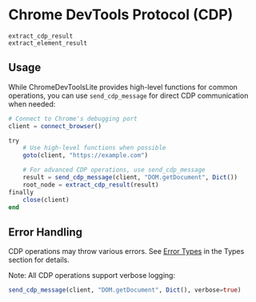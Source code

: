 # Chrome DevTools Protocol (CDP)

```@docs
extract_cdp_result
extract_element_result
```

## Usage

While ChromeDevToolsLite provides high-level functions for common operations, you can use `send_cdp_message` for direct CDP communication when needed:

```julia
# Connect to Chrome's debugging port
client = connect_browser()

try
    # Use high-level functions when possible
    goto(client, "https://example.com")

    # For advanced CDP operations, use send_cdp_message
    result = send_cdp_message(client, "DOM.getDocument", Dict())
    root_node = extract_cdp_result(result)
finally
    close(client)
end
```

## Error Handling

CDP operations may throw various errors. See [Error Types](@ref) in the Types section for details.

Note: All CDP operations support verbose logging:
```julia
send_cdp_message(client, "DOM.getDocument", Dict(), verbose=true)
```
